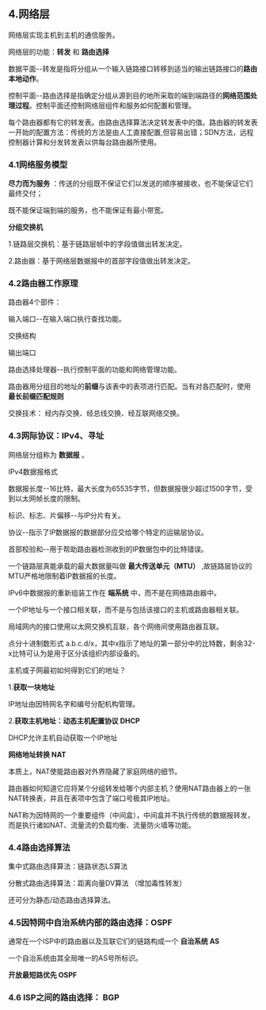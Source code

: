 ## 4.网络层

网络层实现主机到主机的通信服务。

网络层的功能：**转发** 和 **路由选择**

数据平面--转发是指将分组从一个输入链路接口转移到适当的输出链路接口的**路由本地动作**。

控制平面--路由选择是指确定分组从源到目的地所采取的端到端路径的**网络范围处理过程**。控制平面还控制网络层组件和服务如何配置和管理。

每个路由器都有它的转发表。由路由选择算法决定转发表中的值。路由器的转发表一开始的配置方法：传统的方法是由人工直接配置,但容易出错；SDN方法，远程控制器计算和分发转发表以供每台路由器所使用。


### 4.1网络服务模型

**尽力而为服务** ：传送的分组既不保证它们以发送的顺序被接收，也不能保证它们最终交付；

既不能保证端到端的服务，也不能保证有最小带宽。

**分组交换机** 

1.链路层交换机：基于链路层帧中的字段值做出转发决定。

2.路由器：基于网络层数据报中的首部字段值做出转发决定。



### 4.2路由器工作原理

路由器4个部件：

输入端口--在输入端口执行查找功能。

交换结构

输出端口

路由选择处理器--执行控制平面的功能和网络管理功能。



路由器用分组目的地址的**前缀**与该表中的表项进行匹配。当有对各匹配时，使用 **最长前缀匹配规则** 



交换技术： 经内存交换、经总线交换、经互联网络交换。



### 4.3网际协议：IPv4、寻址

网络层分组称为 **数据报** 。

IPv4数据报格式

数据报长度--16比特，最大长度为65535字节，但数据报很少超过1500字节，受到以太网帧长度的限制。

标识、标志、片偏移--与IP分片有关。

协议--指示了IP数据报的数据部分应交给哪个特定的运输层协议。

首部校验和--用于帮助路由器检测收到的IP数据包中的比特错误。



一个链路层真能承载的最大数据量叫做 **最大传送单元（MTU）** ,故链路层协议的MTU严格地限制着IP数据报的长度。

IPv6中数据报的重新组装工作在 **端系统** 中，而不是在网络路由器中。

一个IP地址与一个接口相关联，而不是与包括该接口的主机或路由器相关联。

局域网内的接口使用以太网交换机互联，各个网络间使用路由器互联。

点分十进制数形式 a.b.c.d/x，其中x指示了地址的第一部分中的比特数，剩余32-x比特可认为是用于区分该组织内部设备的。



主机或子网最初如何得到它们的地址？

1.**获取一块地址**

IP地址由因特网名字和编号分配机构管理。

2.**获取主机地址：动态主机配置协议 DHCP**

DHCP允许主机自动获取一个IP地址





**网络地址转换 NAT**

本质上，NAT使能路由器对外界隐藏了家庭网络的细节。

路由器如何知道它应将某个分组转发给哪个内部主机？使用NAT路由器上的一张NAT转换表，并且在表项中包含了端口号极其IP地址。

NAT称为因特网的一个重要组件（中间盒），中间盒并不执行传统的数据报转发，而是执行诸如NAT、流量流的负载均衡、流量防火墙等功能。

 

### 4.4路由选择算法

集中式路由选择算法：链路状态LS算法

分散式路由选择算法：距离向量DV算法 （增加毒性转发）

还可分为静态/动态路由选择算法。



### 4.5因特网中自治系统内部的路由选择：OSPF

通常在一个ISP中的路由器以及互联它们的链路构成一个 **自治系统 AS**

一个自治系统由其全局唯一的AS号所标识。



**开放最短路优先 OSPF**



### 4.6 ISP之间的路由选择： BGP













